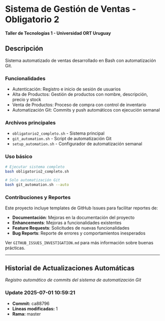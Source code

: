 # Sistema de Gestión de Ventas - Obligatorio 2
**Taller de Tecnologías 1 - Universidad ORT Uruguay**

## Descripción
Sistema automatizado de ventas desarrollado en Bash con automatización Git.

### Funcionalidades
- Autenticación: Registro e inicio de sesión de usuarios
- Alta de Productos: Gestión de productos con nombre, descripción, precio y stock
- Venta de Productos: Proceso de compra con control de inventario
- Automatización Git: Commits y push automáticos con ejecución semanal

### Archivos principales
- `obligatorio2_completo.sh` - Sistema principal
- `git_automation.sh` - Script de automatización Git
- `setup_automation.sh` - Configurador de automatización semanal

### Uso básico
```bash
# Ejecutar sistema completo
bash obligatorio2_completo.sh

# Solo automatización Git
bash git_automation.sh --auto
```

### Contribuciones y Reportes
Este proyecto incluye templates de GitHub Issues para facilitar reportes de:
- **Documentación**: Mejoras en la documentación del proyecto
- **Enhancements**: Mejoras a funcionalidades existentes  
- **Feature Requests**: Solicitudes de nuevas funcionalidades
- **Bug Reports**: Reporte de errores y comportamientos inesperados

Ver `GITHUB_ISSUES_INVESTIGATION.md` para más información sobre buenas prácticas.

---

## Historial de Actualizaciones Automáticas

*Registro automático de commits del sistema de automatización Git*

### Update 2025-07-01 10:59:21
- **Commit:** ca88796
- **Líneas modificadas:** 1
- **Rama:** master

